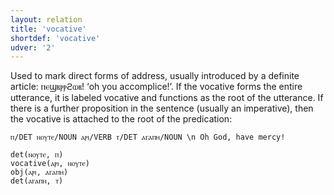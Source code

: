 ```yaml
---
layout: relation
title: 'vocative'
shortdef: 'vocative'
udver: '2'
---
```


Used to mark direct forms of address, usually introduced by a definite article: ⲡⲉϣⲃⲣⲣϩⲱⲃ!  ‘oh you accomplice!’. If the vocative forms the entire utterance, it is labeled vocative and functions as the root of the utterance. If there is a further proposition in the sentence (usually an imperative), then the vocative is attached to the root of the predication:

~~~ sdparse
ⲡ/DET ⲛⲟⲩⲧⲉ/NOUN ⲁⲣⲓ/VERB ⲧ/DET ⲁⲅⲁⲡⲏ/NOUN \n Oh God, have mercy! 

det(ⲛⲟⲩⲧⲉ, ⲡ)
vocative(ⲁⲣⲓ, ⲛⲟⲩⲧⲉ)
obj(ⲁⲣⲓ, ⲁⲅⲁⲡⲏ)
det(ⲁⲅⲁⲡⲏ, ⲧ)
~~~

<!-- Interlanguage links updated Po 6. listopadu 2023, 21:43:28 CET -->
